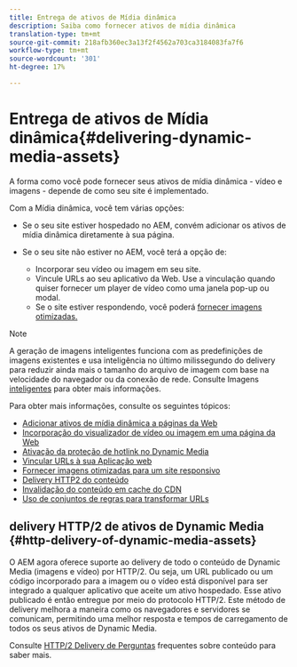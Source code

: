 ```yaml
---
title: Entrega de ativos de Mídia dinâmica
description: Saiba como fornecer ativos de mídia dinâmica
translation-type: tm+mt
source-git-commit: 218afb360ec3a13f2f4562a703ca3184083fa7f6
workflow-type: tm+mt
source-wordcount: '301'
ht-degree: 17%

---
```



# Entrega de ativos de Mídia dinâmica{#delivering-dynamic-media-assets}

A forma como você pode fornecer seus ativos de mídia dinâmica - vídeo e imagens - depende de como seu site é implementado.

Com a Mídia dinâmica, você tem várias opções:

* Se o seu site estiver hospedado no AEM, convém adicionar os ativos de mídia dinâmica diretamente à sua página.
* Se o seu site não estiver no AEM, você terá a opção de:

   * Incorporar seu vídeo ou imagem em seu site.
   * Vincule URLs ao seu aplicativo da Web. Use a vinculação quando quiser fornecer um player de vídeo como uma janela pop-up ou modal.
   * Se o site estiver respondendo, você poderá [fornecer imagens otimizadas.](/help/assets/dynamic-media/responsive-site.md)

>[!NOTE]
>
>A geração de imagens inteligentes funciona com as predefinições de imagens existentes e usa inteligência no último milissegundo do delivery para reduzir ainda mais o tamanho do arquivo de imagem com base na velocidade do navegador ou da conexão de rede. Consulte Imagens [inteligentes](/help/assets/dynamic-media/imaging-faq.md) para obter mais informações.

Para obter mais informações, consulte os seguintes tópicos:

* [Adicionar ativos de mídia dinâmica a páginas da Web](/help/assets/dynamic-media/adding-dynamic-media-assets-to-pages.md)
* [Incorporação do visualizador de vídeo ou imagem em uma página da Web](/help/assets/dynamic-media/embed-code.md)
* [Ativação da proteção de hotlink no Dynamic Media](/help/assets/dynamic-media/hotlink-protection.md)
* [Vincular URLs à sua Aplicação web](/help/assets/dynamic-media/linking-urls-to-yourwebapplication.md)
* [Fornecer imagens otimizadas para um site responsivo](/help/assets/dynamic-media/responsive-site.md)
* [Delivery HTTP2 do conteúdo](/help/assets/dynamic-media/http2faq.md)
* [Invalidação do conteúdo em cache do CDN](/help/assets/dynamic-media/invalidate-cdn-cached-content.md)
* [Uso de conjuntos de regras para transformar URLs](/help/assets/dynamic-media/using-rulesets-to-transform-urls.md)

## delivery HTTP/2 de ativos de Dynamic Media {#http-delivery-of-dynamic-media-assets}

O AEM agora oferece suporte ao delivery de todo o conteúdo de Dynamic Media (imagens e vídeo) por HTTP/2. Ou seja, um URL publicado ou um código incorporado para a imagem ou o vídeo está disponível para ser integrado a qualquer aplicativo que aceite um ativo hospedado. Esse ativo publicado é então entregue por meio do protocolo HTTP/2. Este método de delivery melhora a maneira como os navegadores e servidores se comunicam, permitindo uma melhor resposta e tempos de carregamento de todos os seus ativos de Dynamic Media.

Consulte [HTTP/2 Delivery de Perguntas](/help/assets/dynamic-media/http2faq.md) frequentes sobre conteúdo para saber mais.
